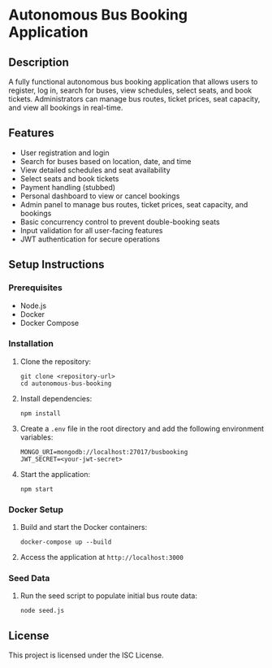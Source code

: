 # Autonomous Bus Booking Application

## Description
A fully functional autonomous bus booking application that allows users to register, log in, search for buses, view schedules, select seats, and book tickets. Administrators can manage bus routes, ticket prices, seat capacity, and view all bookings in real-time.

## Features
- User registration and login
- Search for buses based on location, date, and time
- View detailed schedules and seat availability
- Select seats and book tickets
- Payment handling (stubbed)
- Personal dashboard to view or cancel bookings
- Admin panel to manage bus routes, ticket prices, seat capacity, and bookings
- Basic concurrency control to prevent double-booking seats
- Input validation for all user-facing features
- JWT authentication for secure operations

## Setup Instructions

### Prerequisites
- Node.js
- Docker
- Docker Compose

### Installation
1. Clone the repository:
   ```
   git clone <repository-url>
   cd autonomous-bus-booking
   ```
2. Install dependencies:
   ```
   npm install
   ```
3. Create a `.env` file in the root directory and add the following environment variables:
   ```
   MONGO_URI=mongodb://localhost:27017/busbooking
   JWT_SECRET=<your-jwt-secret>
   ```
4. Start the application:
   ```
   npm start
   ```

### Docker Setup
1. Build and start the Docker containers:
   ```
   docker-compose up --build
   ```
2. Access the application at `http://localhost:3000`

### Seed Data
1. Run the seed script to populate initial bus route data:
   ```
   node seed.js
   ```

## License
This project is licensed under the ISC License.
